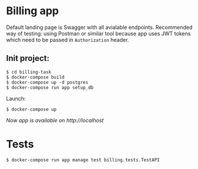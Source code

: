 # Billing app 

Default landing page is Swagger with all avialable endpoints.
Recommended way of testing: using Postman or similar tool because app uses JWT tokens which need to be passed in `Authorization` header.

## Init project:
```
$ cd billing-task
$ docker-compose build
$ docker-compose up -d postgres
$ docker-compose run app setup_db
```

Launch:
```
$ docker-compose up
```

*Now app is available on http://localhost*

# Tests

```
$ docker-compose run app manage test billing.tests.TestAPI
```
